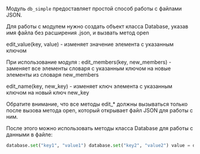 Модуль `db_simple` предоставляет простой способ работы с файлами JSON.

Для работы с модулем нужно создать объект класса Database, указав имя файла без расширения .json, и вызвать метод open

edit_value(key, value) - изменяет значение элемента с указанным ключом

При использование модуля :
edit_members(key, new_members) - заменяет все элементы словаря с указанным ключом на новые элементы из словаря new_members

edit_name(key, new_key) - изменяет ключ элемента с указанным ключом на новый ключ new_key

Обратите внимание, что все методы edit_* должны вызываться только после вызова метода open, который открывает файл JSON для работы с ним.

После этого можно использовать методы класса Database для работы с данными в файле:

```python
database.set("key1", "value1") database.set("key2", "value2") value = database.get("key1") print(value) # Output: "value1" keys = database.keys() print(keys) # Output: ["key1", "key2"] database.delete("key2")